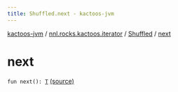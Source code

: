 ```yaml
---
title: Shuffled.next - kactoos-jvm
---
```


[kactoos-jvm](../../index.html) / [nnl.rocks.kactoos.iterator](../index.html) / [Shuffled](index.html) / [next](./next.html)

# next

`fun next(): `[`T`](index.html#T) [(source)](https://github.com/neonailol/kactoos/blob/master/kactoos-jvm/src/main/kotlin/nnl/rocks/kactoos/iterator/Shuffled.kt#L40)